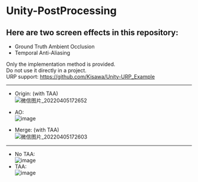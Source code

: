 # Unity-PostProcessing
## Here are two screen effects in this repository:  
* Ground Truth Ambient Occlusion
* Temporal Anti-Aliasing

Only the implementation method is provided.  
Do not use it directly in a project.  
URP support: https://github.com/Kisawa/Unity-URP_Example  
****
* Origin: (with TAA)  
![微信图片_20220405172652](https://user-images.githubusercontent.com/71002504/161784924-d90af643-8386-42aa-854a-e81491a4c707.png)  

* AO:  
![image](https://user-images.githubusercontent.com/71002504/161784837-6afe81ff-00c9-4e32-9616-cf5628ddd72d.png)  

* Merge: (with TAA)   
![微信图片_20220405172603](https://user-images.githubusercontent.com/71002504/161784877-3a52d053-5b8e-4fe0-af4d-aed595db14da.png)  

****
* No TAA:  
![image](https://user-images.githubusercontent.com/71002504/161785934-19d13e21-f318-45fb-abcd-065b95d48a59.png)  
* TAA:  
![image](https://user-images.githubusercontent.com/71002504/161785979-34f5cbd0-3f60-41ab-b580-8784a99a24ca.png)  
